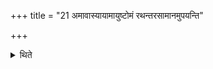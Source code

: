 +++
title = "21 अमावास्यायामायुष्टोमं रथन्तरसामानमुपयन्ति"

+++

<details><summary>थिते</summary>

21. On the New-moon-day they perform an Āyuṣṭoma sacrifice with its first Pr̥ṣṭhastotra on the Rathantara-sāman.  

[^1]: Cf. TMB XXV.10.8.  

</details>
